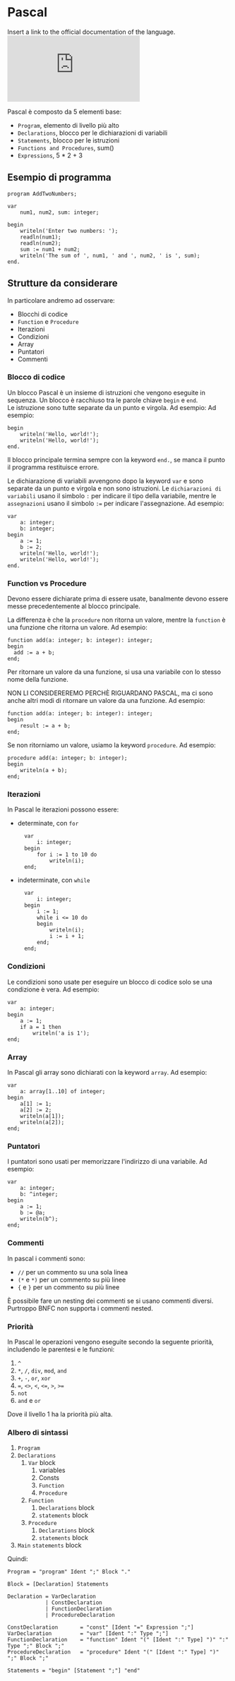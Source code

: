 # Pascal

Insert a link to the official documentation of the language.
![Sintassi Pascal](https://doc.tmssoftware.com/biz/scripter/guide/pascal.html#function-and-procedure-declaration)

Pascal è composto da 5 elementi base:

* `Program`, elemento di livello più alto
* `Declarations`, blocco per le dichiarazioni di variabili
* `Statements`, blocco per le istruzioni
* `Functions and Procedures`, sum()
* `Expressions`, 5 * 2 + 3

## Esempio di programma

    program AddTwoNumbers;

    var
        num1, num2, sum: integer;

    begin
        writeln('Enter two numbers: ');
        readln(num1);
        readln(num2);
        sum := num1 + num2;
        writeln('The sum of ', num1, ' and ', num2, ' is ', sum);
    end.

## Strutture da considerare

In particolare andremo ad osservare:

* Blocchi di codice
* `Function` e `Procedure`
* Iterazioni
* Condizioni
* Array
* Puntatori
* Commenti

### Blocco di codice

Un blocco Pascal è un insieme di istruzioni che vengono eseguite in sequenza. Un blocco è racchiuso tra le parole chiave `begin` e `end`.  
Le istruzione sono tutte separate da un punto e virgola. Ad esempio:
Ad esempio:

    begin
        writeln('Hello, world!');
        writeln('Hello, world!');
    end.

Il blocco principale termina sempre con la keyword `end.`, se manca il punto il programma restituisce errore.

Le dichiarazione di variabili avvengono dopo la keyword `var` e sono separate da un punto e virgola e non sono istruzioni. 
Le `dichiarazioni di variabili` usano il simbolo `:` per indicare il tipo della variabile, mentre le `assegnazioni` usano il simbolo `:=` per indicare l'assegnazione. Ad esempio:

    var
        a: integer;
        b: integer;
    begin
        a := 1;
        b := 2;
        writeln('Hello, world!');
        writeln('Hello, world!');
    end.

### Function vs Procedure

Devono essere dichiarate prima di essere usate, banalmente devono essere messe precedentemente al blocco principale.

La differenza è che la `procedure` non ritorna un valore, mentre la `function` è una funzione che ritorna un valore. Ad esempio:

    function add(a: integer; b: integer): integer;
    begin
      add := a + b;
    end;

Per ritornare un valore da una funzione, si usa una variabile con lo stesso nome della funzione.

NON LI CONSIDEREREMO PERCHÈ RIGUARDANO PASCAL, ma ci sono anche altri modi di ritornare un valore da una funzione. Ad esempio:

    function add(a: integer; b: integer): integer;
    begin
        result := a + b;
    end;

Se non ritorniamo un valore, usiamo la keyword `procedure`. Ad esempio:

    procedure add(a: integer; b: integer);
    begin
        writeln(a + b);
    end;

### Iterazioni

In Pascal le iterazioni possono essere:

* determinate, con `for`

        var
            i: integer;
        begin
            for i := 1 to 10 do
                writeln(i);
        end;

* indeterminate, con `while`

        var
            i: integer;
        begin
            i := 1;
            while i <= 10 do
            begin
                writeln(i);
                i := i + 1;
            end;
        end;


### Condizioni

Le condizioni sono usate per eseguire un blocco di codice solo se una condizione è vera. Ad esempio:
    
    var
        a: integer;
    begin
        a := 1;
        if a = 1 then
            writeln('a is 1');
    end;

### Array

In Pascal gli array sono dichiarati con la keyword `array`. Ad esempio:

    var
        a: array[1..10] of integer;
    begin
        a[1] := 1;
        a[2] := 2;
        writeln(a[1]);
        writeln(a[2]);
    end;

### Puntatori

I puntatori sono usati per memorizzare l'indirizzo di una variabile. Ad esempio:

    var
        a: integer;
        b: ^integer;
    begin
        a := 1;
        b := @a;
        writeln(b^);
    end;

### Commenti

In pascal i commenti sono:

* `//` per un commento su una sola linea
* `(*` e `*)` per un commento su più linee
* `{` e `}` per un commento su più linee

È possibile fare un nesting dei commenti se si usano commenti diversi.
Purtroppo BNFC non supporta i commenti nested.

### Priorità

In Pascal le operazioni vengono eseguite secondo la seguente priorità, includendo le parentesi e le funzioni:

1. `^`
1. `*`, `/`, `div`, `mod`, `and`
1. `+`, `-`, `or`, `xor`
1. `=`, `<>`, `<`, `<=`, `>`, `>=`
1. `not`
1. `and` e `or`

Dove il livello 1 ha la priorità più alta.

### Albero di sintassi

1. `Program`
1. `Declarations`
    1. `Var` block
        1. variables
        1. Consts
        1. `Function`
        1. `Procedure`
    1. `Function`
        1. `Declarations` block
        1. `statements` block
    1. `Procedure`
        1. `Declarations` block
        1. `statements` block
1. `Main` `statements` block

Quindi:

    Program = "program" Ident ";" Block "."

    Block = [Declaration] Statements

    Declaration = VarDeclaration
                | ConstDeclaration
                | FunctionDeclaration
                | ProcedureDeclaration

    ConstDeclaration       = "const" [Ident "=" Expression ";"]
    VarDeclaration         = "var" [Ident ":" Type ";"]
    FunctionDeclaration    = "function" Ident "(" [Ident ":" Type] ")" ":" Type ";" Block ";"
    ProcedureDeclaration   = "procedure" Ident "(" [Ident ":" Type] ")" ";" Block ";"

    Statements = "begin" [Statement ";"] "end"